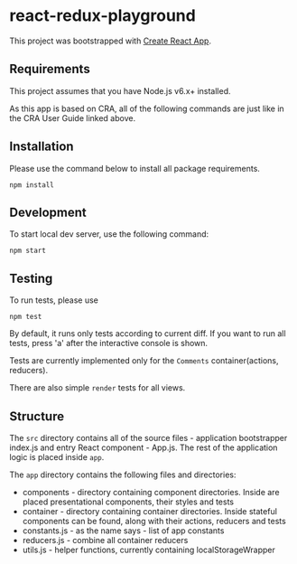 # react-redux-playground

This project was bootstrapped with
[Create React App](https://github.com/facebookincubator/create-react-app).

## Requirements
This project assumes that you have Node.js v6.x+ installed.

As this app is based on CRA, all of the following commands are just like in
the CRA User Guide linked above.

## Installation

Please use the command below to install all package requirements.
```
npm install
```
## Development
To start local dev server, use the following command:
```
npm start
```
## Testing
To run tests, please use
```
npm test
```

By default, it runs only tests according to current diff. If you want to run
all tests, press 'a' after the interactive console is shown.

Tests are currently implemented only for the `Comments` container(actions, reducers).

There are also simple `render` tests for all views. 

## Structure

The `src` directory contains all of the source files - application bootstrapper index.js
and entry React component - App.js. The rest of the application logic is placed inside `app`.

The `app` directory contains the following files and directories:
+ components - directory containing component directories. Inside are placed presentational
components, their styles and tests
+ container - directory containing container directories. Inside stateful components can be
found, along with their actions, reducers and tests
+ constants.js - as the name says - list of app constants
+ reducers.js - combine all container reducers
+ utils.js - helper functions, currently containing localStorageWrapper
